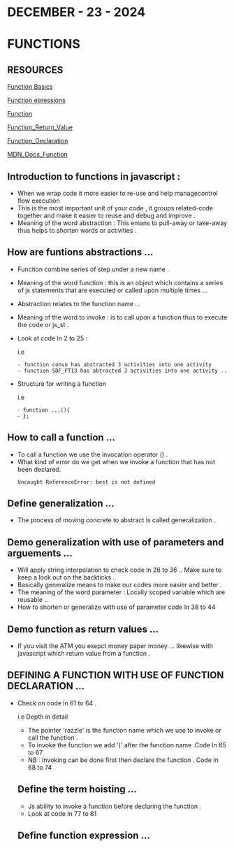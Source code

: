 # DECEMBER - 23 - 2024 
# FUNCTIONS 
## RESOURCES 
[Function Basics](https://javascript.info/function-basics)

[Function epressions](https://javascript.info/function-expressions)

[Function](https://developer.mozilla.org/en-US/docs/Learn/JavaScript/Building_blocks/Functions)

[Function_Return_Value](https://developer.mozilla.org/en-US/docs/Learn/JavaScript/Building_blocks/Return_values)

[Function_Declaration](https://developer.mozilla.org/en-US/docs/Web/JavaScript/Reference/Statements/function)

[MDN_Docs_Function](https://developer.mozilla.org/en-US/docs/Web/JavaScript/Guide/Functions)

## Introduction to functions in javascript : 
- When we wrap code it more easier to re-use and help managecontrol flow execution 
- This is the most important unit of your code , it groups related-code together and make it easier to reuse and debug and improve .
- Meaning of the word abstraction : This emans to pull-away or take-away thus helps to shorten words or activities .
## How are funtions abstractions ...
- Function combine series of step under a new name .
- Meaning of the word function : this is an object which contains a series of js statements that are executed or called upon multiple times ...
- Abstraction relates to the function name ...
- Meaning of the word to invoke : is to call upon a function thus to execute the code or js_st .
- Look at code ln  2 to 25 : 

   i.e 

      - function convo has abstracted 3 activities into one activity 
      - function SDF_FT13 has abtracted 3 activities into one activity ..
-  Structure for writing a function 

   i.e 

```
   - function ...(){
   - };
```
## How to call a function ...
- To call a function we use the invocation operator () .
- What kind of error do we get when we invoke a function that has not been declared.
   ``` 
   Uncaught ReferenceError: best is not defined
   ```
## Define generalization ...
- The process of moving concrete to abstract is called generalization .
## Demo generalization with use of parameters and arguements ...
- Will apply string interpolation to check code ln 28 to 36 .. Make sure to keep a look out on the backticks .
- Basically generalize means to make our codes more easier and better .
- The meaning of the word parameter : Locally scoped variable which are reusable ..
- How to shorten or generalize with use of parameter code ln 38 to 44
## Demo function as return values  ...
- If you visit the ATM you exepct money paper money ... likewise with javascript which return value from a function .

## DEFINING A FUNCTION WITH USE OF FUNCTION DECLARATION ...
- Check on code ln 61 to 64 .
   
   i.e Depth in detail 
   - The pointer 'razzle' is the function name which we use to invoke or call the function .
   - To invoke the function we add '(' after the function name .Code ln 65 to 67
   - NB : Invoking can be done first then declare the function . Code ln 68 to 74
  ## Define the term hoisting ...
  - Js ability to invoke a function before declaring the function .
  - Look at code ln 77 to 81
  ## Define function expression ...
  